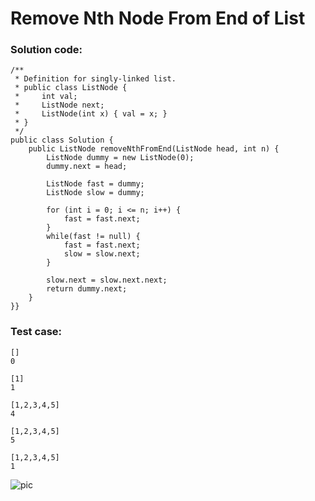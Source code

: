 # Remove Nth Node From End of List
### Solution code:
```
/**
 * Definition for singly-linked list.
 * public class ListNode {
 *     int val;
 *     ListNode next;
 *     ListNode(int x) { val = x; }
 * }
 */
public class Solution {
    public ListNode removeNthFromEnd(ListNode head, int n) {
        ListNode dummy = new ListNode(0);
        dummy.next = head;
        
        ListNode fast = dummy;
        ListNode slow = dummy;
        
        for (int i = 0; i <= n; i++) {
            fast = fast.next;
        }
        while(fast != null) {
            fast = fast.next;
            slow = slow.next;
        }
        
        slow.next = slow.next.next;
        return dummy.next;
    }
}}
```

### Test case:
```
[]
0
```
```
[1]
1
```
```
[1,2,3,4,5]
4
```
```
[1,2,3,4,5]
5
```
```
[1,2,3,4,5]
1
```

![pic](https://github.com/hpnhxxwn/cs501/blob/master/week1/%E5%B1%8F%E5%B9%95%E5%BF%AB%E7%85%A7%202017-06-04%20%E4%B8%8B%E5%8D%887.51.40.png?raw=true)

